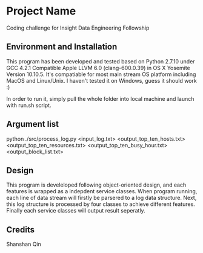 # Project Name

Coding challenge for Insight Data Engineering Followship



## Environment and Installation

This program has been developed and tested based on Python 2.7.10 under GCC 4.2.1 Compatible Apple LLVM 6.0 (clang-600.0.39) in OS X Yosemite Version 10.10.5. It's compatiable for most main stream OS platform including MacOS and Linux/Unix. I haven't tested it on Windows, guess it should work :)



In order to run it, simply pull the whole folder into local machine and launch with run.sh script.  



## Argument list



python ./src/process_log.py <input_log.txt> <output_top_ten_hosts.txt> <output_top_ten_resources.txt> <output_top_ten_busy_hour.txt> <output_block_list.txt>



## Design

This program is develeloped following object-oriented design, and each features is wrapped as a indepdent service classes. When program running, each line of data stream will firstly be parsered to a log data structure. Next, this log structure is processed by four classes to achieve different features. Finally each service classes will output result seperatly.   



## Credits

Shanshan Qin